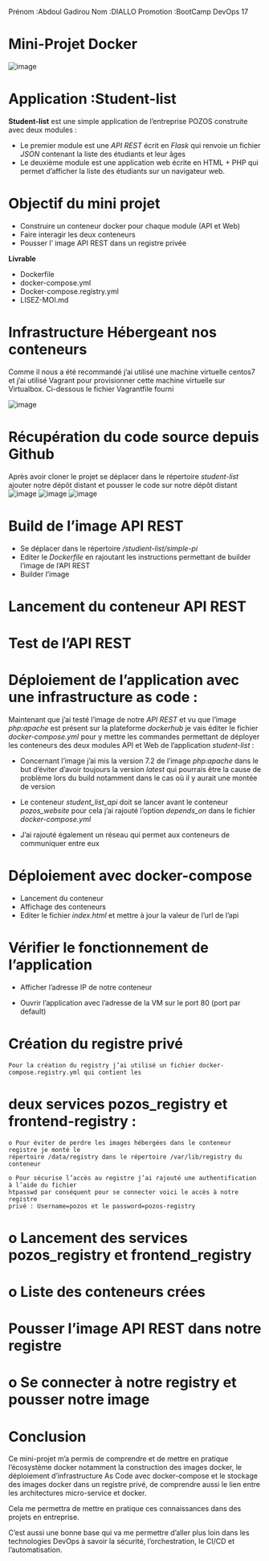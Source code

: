 Prénom :Abdoul Gadirou
Nom :DIALLO
Promotion :BootCamp DevOps 17

# Mini-Projet Docker

![image](https://github.com/abdel-dialo/student-list/assets/58465298/520dc144-4844-4a56-9282-5c2970228346)

# Application :Student-list

**Student-list** est une simple application de l’entreprise POZOS construite avec deux modules :

- Le premier module est une _API REST_ écrit en _Flask_ qui renvoie un fichier _JSON_ contenant la
    liste des étudiants et leur âges
- Le deuxième module est une application web écrite en HTML + PHP qui permet d’afficher la
    liste des étudiants sur un navigateur web.

# Objectif du mini projet

- Construire un conteneur docker pour chaque module (API et Web)
- Faire interagir les deux conteneurs
- Pousser l’ image API REST dans un registre privée

**Livrable**

- Dockerfile
- docker-compose.yml
- Docker-compose.registry.yml
- LISEZ-MOI.md

# Infrastructure Hébergeant nos conteneurs
Comme il nous a été recommandé j’ai utilisé une machine virtuelle centos7 et j’ai utilisé Vagrant pour
provisionner cette machine virtuelle sur Virtualbox.
Ci-dessous le fichier Vagrantfile fourni

![image](https://github.com/abdel-dialo/student-list/assets/58465298/b9980960-9dd4-441b-9bb1-bd4afaca3375)

# Récupération du code source depuis Github

Après avoir cloner le projet se déplacer dans le répertoire _student-list_ ajouter notre dépôt distant et
pousser le code sur notre dépôt distant
![image](https://github.com/abdel-dialo/student-list/assets/58465298/9a29908d-3945-4ba9-8f7e-9a39876226fa)
![image](https://github.com/abdel-dialo/student-list/assets/58465298/5ef5d7eb-de03-43e7-abf8-9ef5ca85c3e9)
![image](https://github.com/abdel-dialo/student-list/assets/58465298/5e0a4691-f03e-4ae8-acdb-c50503fd4986)




# Build de l’image API REST

- Se déplacer dans le répertoire _/studient-list/simple-pi_
- Editer le _Dockerfile_ en rajoutant les instructions permettant de builder l’image de l’API REST
- Builder l’image


# Lancement du conteneur API REST

# Test de l’API REST

# Déploiement de l’application avec une infrastructure as code :

Maintenant que j’ai testé l’image de notre _API REST_ et vu que l’image _php:apache_ est présent
sur la plateforme _dockerhub_ je vais éditer le fichier _docker-compose.yml_ pour y mettre les
commandes permettant de déployer les conteneurs des deux modules API et Web de l’application
_student-list_ :

- Concernant l’image j’ai mis la version 7.2 de l’image _php:apache_ dans le but d’éviter d’avoir
    toujours la version _latest_ qui pourrais être la cause de problème lors du build notamment
    dans le cas où il y aurait une montée de version


- Le conteneur _student_list_api_ doit se lancer avant le conteneur _pozos_website_ pour cela j’ai
    rajouté l’option _depends_on_ dans le fichier _docker-compose.yml_
- J’ai rajouté également un réseau qui permet aux conteneurs de communiquer entre eux

# Déploiement avec docker-compose

- Lancement du conteneur
- Affichage des conteneurs
- Editer le fichier _index.html_ et mettre à jour la valeur de l’url de l’api

# Vérifier le fonctionnement de l’application

- Afficher l’adresse IP de notre conteneur


- Ouvrir l’application avec l’adresse de la VM sur le port 80 (port par default)

# Création du registre privé

```
Pour la création du registry j’ai utilisé un fichier docker-compose.registry.yml qui contient les
```
# deux services pozos_registry et frontend-registry :

```
o Pour éviter de perdre les images hébergées dans le conteneur registre je monté le
répertoire /data/registry dans le répertoire /var/lib/registry du conteneur
```
```
o Pour sécurise l’accès au registre j’ai rajouté une authentification à l’aide du fichier
htpasswd par conséquent pour se connecter voici le accès à notre registre
privé : Username=pozos et le password=pozos-registry
```
# o Lancement des services pozos_registry et frontend_registry


# o Liste des conteneurs crées

# Pousser l’image API REST dans notre registre

# o Se connecter à notre registry et pousser notre image


# Conclusion

Ce mini-projet m’a permis de comprendre et de mettre en pratique l’écosystème
docker notamment la construction des images docker, le déploiement
d’infrastructure As Code avec docker-compose et le stockage des images docker dans
un registre privé, de comprendre aussi le lien entre les architectures micro-service et
docker.

Cela me permettra de mettre en pratique ces connaissances dans des projets en
entreprise.

C’est aussi une bonne base qui va me permettre d’aller plus loin dans les
technologies DevOps à savoir la sécurité, l’orchestration, le CI/CD et l’automatisation.




